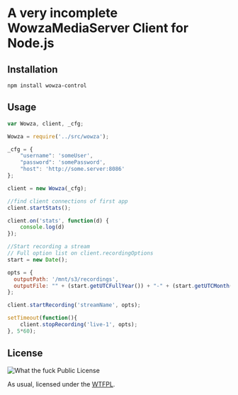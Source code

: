# A very incomplete WowzaMediaServer Client for Node.js

## Installation

    npm install wowza-control

## Usage

```javascript
var Wowza, client, _cfg;

Wowza = require('../src/wowza');

_cfg = {
	"username": 'someUser',
	"password": 'somePassword',
	"host": 'http://some.server:8086'
};

client = new Wowza(_cfg);

//find client connections of first app
client.startStats();

client.on('stats', function(d) {
	console.log(d)
});

//Start recording a stream
// Full option list on client.recordingOptions
start = new Date();

opts = {
  outputPath: '/mnt/s3/recordings',
  outputFile: "" + (start.getUTCFullYear()) + "-" + (start.getUTCMonth() + 1) + "-" + (start.getUTCDate()) + "T" + (start.getUTCHours()) + "." + (start.getUTCMinutes()) + "." + (start.getUTCSeconds()) + ".mp4"
};

client.startRecording('streamName', opts);

setTimeout(function(){
	client.stopRecording('live-1', opts);
}, 5*60);

```

## License
![What the fuck Public License](http://www.wtfpl.net/wp-content/uploads/2012/12/wtfpl-badge-1.png)


As usual, licensed under the [WTFPL](http://www.wtfpl.net).
